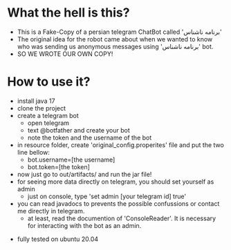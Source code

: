 
  # What the hell is this?
  * This is a Fake-Copy of a persian telegram ChatBot called 'برنامه ناشناس'
  * The original idea for the robot came about when we wanted to know who was sending us anonymous messages using 'برنامه ناشناس' bot.
  * SO WE WROTE OUR OWN COPY!

  # How to use it?
  * install java 17
  * clone the project
  * create a telegram bot
    * open telegram
    * text @botfather and create your bot
    * note the token and the username of the bot
  * in resource folder, create 'original_config.properites' file and put the two line bellow:
      * bot.username=[the username]
      * bot.token=[the token]
  * now just go to out/artifacts/ and run the jar file!
  * for seeing more data directly on telegram, you should set yourself as admin
    * just on console, type 'set admin [your telegram id] true'
  * you can read javadocs to prevents the possible confussions or contact me directly in telegram.
    * at least, read the documention of 'ConsoleReader'. It is necessary for interacting with the bot as an admin.

- fully tested on ubuntu 20.04
